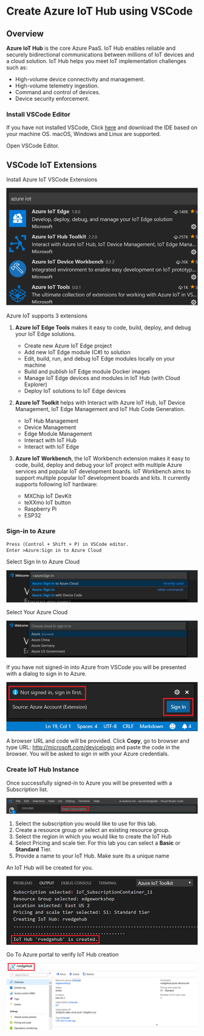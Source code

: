 # Create Azure IoT Hub using VSCode

## Overview

**Azure IoT Hub** is the core Azure PaaS. IoT Hub enables reliable and securely bidirectional communications between millions of IoT devices and a cloud solution. IoT Hub helps you meet IoT implementation challenges such as:

* High-volume device connectivity and management.
* High-volume telemetry ingestion.
* Command and control of devices.
* Device security enforcement.

### Install VSCode Editor

If you have not installed VSCode, Click [here](https://code.visualstudio.com/) and download the IDE based on your machine OS. macOS, Windows and Linux are supported.

Open VSCode Editor.

## VSCode IoT Extensions

Install Azure IoT VSCode Extensions

![Extensions](/iothub/images/06_extensions.png)

Azure IoT supports 3 extensions

1. **Azure IoT Edge Tools** makes it easy to code, build, deploy, and debug your IoT Edge solutions.

    * Create new Azure IoT Edge project
    * Add new IoT Edge module (C#) to solution
    * Edit, build, run, and debug IoT Edge modules locally on your machine
    * Build and publish IoT Edge module Docker images
    * Manage IoT Edge devices and modules in IoT Hub (with Cloud Explorer)
    * Deploy IoT solutions to IoT Edge devices

2. **Azure IoT Toolkit** helps with Interact with Azure IoT Hub, IoT Device Management, IoT Edge Management and IoT Hub Code Generation.

    * IoT Hub Management
    * Device Management
    * Edge Module Management
    * Interact with IoT Hub
    * Interact with IoT Edge

3. **Azure IoT Workbench**, the IoT Workbench extension makes it easy to code, build, deploy and debug your IoT project with multiple Azure services and popular IoT development boards. IoT Workbench aims to support multiple popular IoT development boards and kits. It currently supports following IoT hardware:
    * MXChip IoT DevKit
    * teXXmo IoT button
    * Raspberry Pi
    * ESP32

### Sign-in to Azure

```editor
Press (Control + Shift + P) in VSCode editor.
Enter >Azure:Sign in to Azure Cloud
```

Select Sign In to Azure Cloud

![Sign In](/iothub/images/10_azure_signin.png)

Select Your Azure Cloud

![Sign In](/iothub/images/11_azure.png)

If you have not signed-in into Azure from VSCode you will be presented with a dialog to sign in to Azure.

![Sign In](/iothub/images/02_signing_to_iothub.png)

A browser URL and code will be provided. Click **Copy**, go to browser and type URL: http://microsoft.com/devicelogin and paste the code in the browser. You will be asked to sign in with your Azure credentials.

### Create IoT Hub Instance

Once successfully signed-in to Azure you will be presented with a Subscription list.

![Select Subscription](/iothub/images/03_select_subscription.png)

1. Select the subscription you would like to use for this lab.
2. Create a resource group or select an existing resource group.
3. Select the region in which you would like to create the IoT Hub
4. Select Pricing and scale tier. For this lab you can select a **Basic** or **Standard** Tier.
5. Provide a name to your IoT Hub. Make sure its a unique name

An IoT Hub will be created for you.

![Create IoT hub](/iothub/images/04_iothub_creation.png)

Go To Azure portal to verify IoT Hub creation

![IoT Hub](/iothub/images/05_iothub_overview.png)
